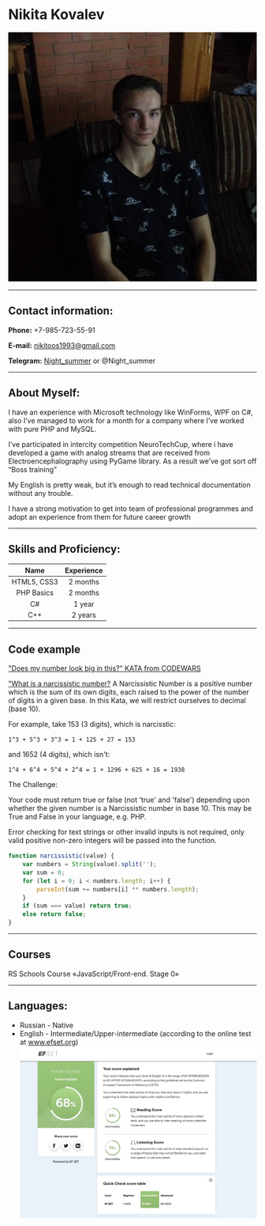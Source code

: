 # Nikita Kovalev

![Human.png](Images/Human.png)

***

## Contact information:

**Phone:** +7-985-723-55-91

**E-mail:** nikitoos1993@gmail.com

**Telegram:** [Night_summer](https://t.me/Night_summer) or @Night_summer

***

## About Myself:

I have an experience with Microsoft technology like WinForms, WPF on C#, also I’ve managed to work for a month for a company where I’ve worked with pure PHP and MySQL.

I’ve participated in intercity competition NeuroTechCup, where i have developed a game with analog streams that are received from Electroencephalography using PyGame library. As a result we’ve got sort off “Boss training”

My English is pretty weak, but it’s enough to read technical documentation without any trouble.

I have a strong motivation to get into team of professional programmes and adopt an experience from them for future career growth

***

## Skills and Proficiency:

|    Name     | Experience |
|:-----------:|:----------:|
| HTML5, CSS3 |  2 months  |
| PHP Basics  |  2 months  |
|     C#      |   1 year   |
|     C++     |  2 years   |

***

## Code example

["Does my number look big in this?" KATA from CODEWARS](https://www.codewars.com/kata/5287e858c6b5a9678200083c)

["What is a narcissistic number?](https://en.wikipedia.org/wiki/Narcissistic_number)
A Narcissistic Number is a positive number which is the sum of its own digits, each raised to the power of the number of
digits in a given base. In this Kata, we will restrict ourselves to decimal (base 10).

For example, take 153 (3 digits), which is narcisstic:

    1^3 + 5^3 + 3^3 = 1 + 125 + 27 = 153

and 1652 (4 digits), which isn't:

    1^4 + 6^4 + 5^4 + 2^4 = 1 + 1296 + 625 + 16 = 1938

The Challenge:

Your code must return true or false (not 'true' and 'false') depending upon whether the given number is a Narcissistic
number in base 10. This may be True and False in your language, e.g. PHP.

Error checking for text strings or other invalid inputs is not required, only valid positive non-zero integers will be
passed into the function.

```JavaScript 
function narcissistic(value) {
    var numbers = String(value).split('');
    var sum = 0;
    for (let i = 0; i < numbers.length; i++) {
        parseInt(sum += numbers[i] ** numbers.length);
    }
    if (sum === value) return true;
    else return false;
}
```

***

## Courses

RS Schools Course «JavaScript/Front-end. Stage 0»

***

## Languages:

* Russian - Native
* English - Intermediate/Upper-intermediate (according to the online test at www.efset.org)
  ![EN-test.png](Images/EN-test.png)
